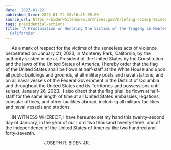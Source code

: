 ```yaml
---
date: '2023-01-22'
published_time: 2023-01-22 20:16:45-05:00
source_url: https://bidenwhitehouse.archives.gov/briefing-room/presidential-actions/2023/01/22/a-proclamation-on-honoring-the-victims-of-the-tragedy-in-monterey-park-california/
tags: presidential-actions
title: "A Proclamation on Honoring the Victims of the Tragedy in Monterey Park,\_\
  California"
---
```

 
     As a mark of respect for the victims of the senseless acts of
violence perpetrated on January 21, 2023, in Monterey Park, California,
by the authority vested in me as President of the United States by
the Constitution and the laws of the United States of America, I hereby
order that the flag of the United States shall be flown at half-staff at
the White House and upon all public buildings and grounds, at all
military posts and naval stations, and on all naval vessels of the
Federal Government in the District of Columbia and throughout the
United States and its Territories and possessions until sunset, January
26, 2023.  I also direct that the flag shall be flown at half-staff for
the same length of time at all United States embassies, legations,
consular offices, and other facilities abroad, including all military
facilities and naval vessels and stations.

     IN WITNESS WHEREOF, I have hereunto set my hand this twenty-second
day of January, in the year of our Lord two thousand twenty-three, and
of the Independence of the United States of America the two hundred and
forty-seventh.

                               JOSEPH R. BIDEN JR.
